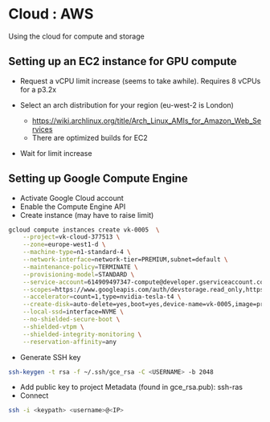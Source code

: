 # Cloud : AWS

Using the cloud for compute and storage

## Setting up an EC2 instance for GPU compute

- Request a vCPU limit increase (seems to take awhile). Requires 8 vCPUs for a p3.2x

- Select an arch distribution for your region (eu-west-2 is London)
  - https://wiki.archlinux.org/title/Arch_Linux_AMIs_for_Amazon_Web_Services
  - There are optimized builds for EC2

- Wait for limit increase

## Setting up Google Compute Engine

- Activate Google Cloud account
- Enable the Compute Engine API
- Create instance (may have to raise limit)

```bash
gcloud compute instances create vk-0005  \
    --project=vk-cloud-377513 \
    --zone=europe-west1-d \
    --machine-type=n1-standard-4 \
    --network-interface=network-tier=PREMIUM,subnet=default \
    --maintenance-policy=TERMINATE \
    --provisioning-model=STANDARD \
    --service-account=614909497347-compute@developer.gserviceaccount.com \
    --scopes=https://www.googleapis.com/auth/devstorage.read_only,https://www.googleapis.com/auth/logging.write,https://www.googleapis.com/auth/monitoring.write,https://www.googleapis.com/auth/servicecontrol,https://www.googleapis.com/auth/service.management.readonly,https://www.googleapis.com/auth/trace.append \
    --accelerator=count=1,type=nvidia-tesla-t4 \
    --create-disk=auto-delete=yes,boot=yes,device-name=vk-0005,image=projects/ml-images/global/images/c2-deeplearning-pytorch-1-13-cu113-v20230126-debian-10,mode=rw,size=128,type=projects/vk-cloud-377513/zones/europe-west1-b/diskTypes/pd-balanced \
    --local-ssd=interface=NVME \
    --no-shielded-secure-boot \
    --shielded-vtpm \
    --shielded-integrity-monitoring \
    --reservation-affinity=any
```

- Generate SSH key

```bash
ssh-keygen -t rsa -f ~/.ssh/gce_rsa -C <USERNAME> -b 2048
```

- Add public key to project Metadata (found in gce_rsa.pub): ssh-ras <key> <USERNAME>
- Connect

```bash
ssh -i <keypath> <username>@<IP>
```